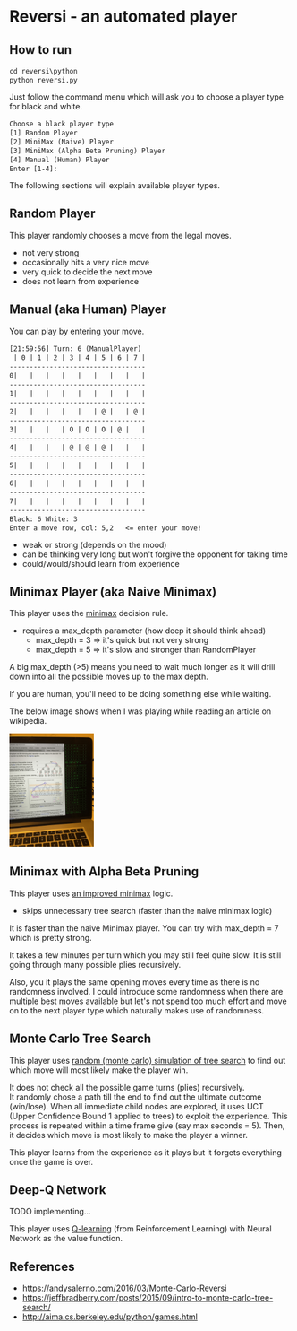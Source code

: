 # Reversi - an automated player

## How to run 

```shell
cd reversi\python
python reversi.py
```

Just follow the command menu which will ask you to choose a player type for black and white.  

```sell
Choose a black player type
[1] Random Player
[2] MiniMax (Naive) Player
[3] MiniMax (Alpha Beta Pruning) Player
[4] Manual (Human) Player
Enter [1-4]: 
```

The following sections will explain available player types.

## Random Player

This player randomly chooses a move from the legal moves.

- not very strong
- occasionally hits a very nice move
- very quick to decide the next move
- does not learn from experience

## Manual (aka Human) Player

You can play by entering your move.

```shell
[21:59:56] Turn: 6 (ManualPlayer)
 | 0 | 1 | 2 | 3 | 4 | 5 | 6 | 7 | 
----------------------------------
0|   |   |   |   |   |   |   |   | 
----------------------------------
1|   |   |   |   |   |   |   |   | 
----------------------------------
2|   |   |   |   |   | @ |   | @ | 
----------------------------------
3|   |   |   | O | O | O | @ |   | 
----------------------------------
4|   |   |   | @ | @ | @ |   |   | 
----------------------------------
5|   |   |   |   |   |   |   |   | 
----------------------------------
6|   |   |   |   |   |   |   |   | 
----------------------------------
7|   |   |   |   |   |   |   |   | 
----------------------------------
Black: 6 White: 3
Enter a move row, col: 5,2   <= enter your move!
```

- weak or strong (depends on the mood)
- can be thinking very long but won't forgive the opponent for taking time 
- could/would/should learn from experience

## Minimax Player (aka Naive Minimax)

This player uses the [minimax](https://en.wikipedia.org/wiki/Minimax) decision rule. 

- requires a max_depth parameter (how deep it should think ahead)
  + max_depth = 3 => it's quick but not very strong
  + max_depth = 5 => it's slow and stronger than RandomPlayer

A big max_depth (>5) means you need to wait much longer as it will drill down 
into all the possible moves up to the max depth.

If you are human, you'll need to be doing something else while waiting.  

The below image shows when I was playing while reading an article on wikipedia.

<img src="images/reversi_play.png" width="30%"/>

## Minimax with Alpha Beta Pruning

This player uses [an improved minimax](https://en.wikipedia.org/wiki/Alpha–beta_pruning) logic.

- skips unnecessary tree search (faster than the naive minimax logic)

It is faster than the naive Minimax player.  You can try with max_depth = 7 which
is pretty strong.  

It takes a few minutes per turn which you may still feel quite slow.
It is still going through many possible plies recursively.

Also, you it plays the same opening moves every time as there is no randomness involved.
I could introduce some randomness when there are multiple best moves available but
let's not spend too much effort and move on to the next player type which naturally
makes use of randomness.

## Monte Carlo Tree Search

This player uses [random (monte carlo) simulation of tree search](https://en.wikipedia.org/wiki/Monte_Carlo_tree_search) to find out 
which move will most likely make the player win.

It does not check all the possible game turns (plies) recursively.  
It randomly chose a path till the end to find out the ultimate outcome (win/lose).
When all immediate child nodes are explored, it uses UCT (Upper Confidence Bound 1 applied to trees) to exploit the experience.
This process is repeated within a time frame give (say max seconds = 5).
Then, it decides which move is most likely to make the player a winner.

This player learns from the experience as it plays but it forgets everything once the game is over.

## Deep-Q Network

TODO implementing...

This player uses [Q-learning](https://en.wikipedia.org/wiki/Q-learning) (from Reinforcement Learning) with Neural Network as the value function.

## References
- https://andysalerno.com/2016/03/Monte-Carlo-Reversi
- https://jeffbradberry.com/posts/2015/09/intro-to-monte-carlo-tree-search/
- http://aima.cs.berkeley.edu/python/games.html

